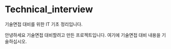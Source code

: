 # Technical_interview
기술면접 대비를 위한 IT 기초 정리입니다.

안녕하세요
기술면접 대비할려고 만든 프로젝트입니다.
여기에 기술면접 대비 내용을 기술하십시오.
